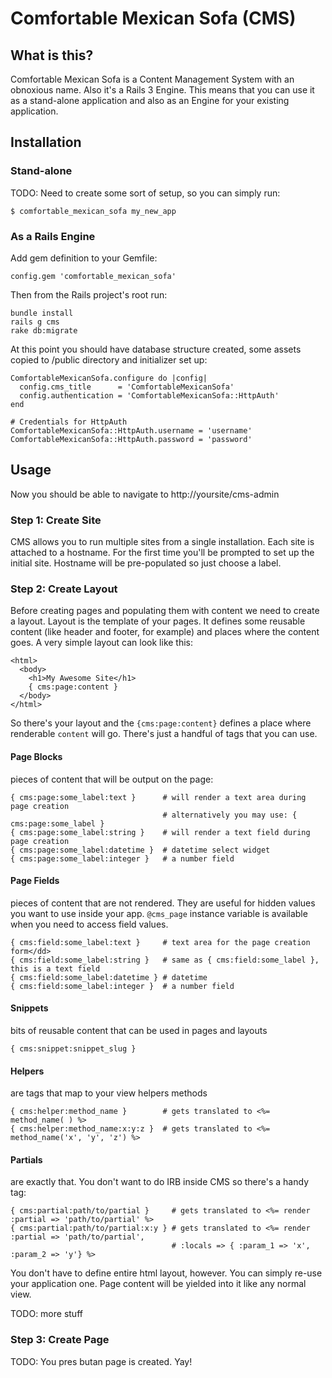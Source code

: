 Comfortable Mexican Sofa (CMS)
==============================

What is this?
-------------
Comfortable Mexican Sofa is a Content Management System with an obnoxious name. Also it's a Rails 3 Engine. This means that you can use it as a stand-alone application and also as an Engine for your existing application.

Installation
------------

### Stand-alone
TODO: Need to create some sort of setup, so you can simply run:
    
    $ comfortable_mexican_sofa my_new_app
    
### As a Rails Engine
Add gem definition to your Gemfile:
    
    config.gem 'comfortable_mexican_sofa'
    
Then from the Rails project's root run:

    bundle install
    rails g cms
    rake db:migrate
    
At this point you should have database structure created, some assets copied to /public directory and initializer set up:
    
    ComfortableMexicanSofa.configure do |config|
      config.cms_title      = 'ComfortableMexicanSofa'
      config.authentication = 'ComfortableMexicanSofa::HttpAuth'
    end
    
    # Credentials for HttpAuth
    ComfortableMexicanSofa::HttpAuth.username = 'username'
    ComfortableMexicanSofa::HttpAuth.password = 'password'
    
Usage
-----

Now you should be able to navigate to http://yoursite/cms-admin

### Step 1: Create Site
CMS allows you to run multiple sites from a single installation. Each site is attached to a hostname. For the first time you'll be prompted to set up the initial site. Hostname will be pre-populated so just choose a label.

### Step 2: Create Layout
Before creating pages and populating them with content we need to create a layout. Layout is the template of your pages. It defines some reusable content (like header and footer, for example) and places where the content goes. A very simple layout can look like this:

    <html>
      <body>
        <h1>My Awesome Site</h1>
        { cms:page:content }
      </body>
    </html>
    
So there's your layout and the `{cms:page:content}` defines a place where renderable `content` will go. There's just a handful of tags that you can use.

#### Page Blocks
pieces of content that will be output on the page:
    
    { cms:page:some_label:text }      # will render a text area during page creation
                                      # alternatively you may use: { cms:page:some_label }
    { cms:page:some_label:string }    # will render a text field during page creation
    { cms:page:some_label:datetime }  # datetime select widget
    { cms:page:some_label:integer }   # a number field

#### Page Fields
pieces of content that are not rendered. They are useful for hidden values you want to use inside your app. `@cms_page` instance variable is available when you need to access field values.

    { cms:field:some_label:text }     # text area for the page creation form</dd>
    { cms:field:some_label:string }   # same as { cms:field:some_label }, this is a text field
    { cms:field:some_label:datetime } # datetime
    { cms:field:some_label:integer }  # a number field

#### Snippets
bits of reusable content that can be used in pages and layouts
    
    { cms:snippet:snippet_slug }
    
#### Helpers
are tags that map to your view helpers methods
    
    { cms:helper:method_name }        # gets translated to <%= method_name( ) %>
    { cms:helper:method_name:x:y:z }  # gets translated to <%= method_name('x', 'y', 'z') %>
    
#### Partials
are exactly that. You don't want to do IRB inside CMS so there's a handy tag:

    { cms:partial:path/to/partial }     # gets translated to <%= render :partial => 'path/to/partial' %>
    { cms:partial:path/to/partial:x:y } # gets translated to <%= render :partial => 'path/to/partial', 
                                        # :locals => { :param_1 => 'x', :param_2 => 'y'} %>

You don't have to define entire html layout, however. You can simply re-use your application one. Page content will be yielded into it like any normal view.

TODO: more stuff

### Step 3: Create Page

TODO: You pres butan page is created. Yay!
